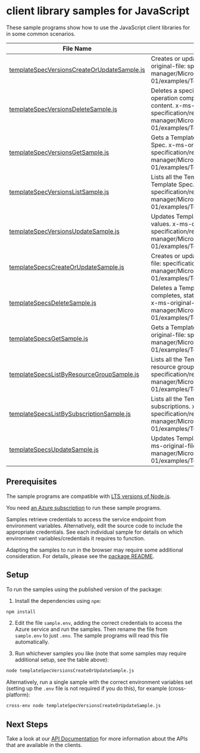 # client library samples for JavaScript

These sample programs show how to use the JavaScript client libraries for in some common scenarios.

| **File Name**                                                                           | **Description**                                                                                                                                                                                                                                                  |
| --------------------------------------------------------------------------------------- | ---------------------------------------------------------------------------------------------------------------------------------------------------------------------------------------------------------------------------------------------------------------- |
| [templateSpecVersionsCreateOrUpdateSample.js][templatespecversionscreateorupdatesample] | Creates or updates a Template Spec version. x-ms-original-file: specification/resources/resource-manager/Microsoft.Resources/stable/2021-05-01/examples/TemplateSpecVersionsCreate.json                                                                          |
| [templateSpecVersionsDeleteSample.js][templatespecversionsdeletesample]                 | Deletes a specific version from a Template Spec. When operation completes, status code 200 returned without content. x-ms-original-file: specification/resources/resource-manager/Microsoft.Resources/stable/2021-05-01/examples/TemplateSpecVersionsDelete.json |
| [templateSpecVersionsGetSample.js][templatespecversionsgetsample]                       | Gets a Template Spec version from a specific Template Spec. x-ms-original-file: specification/resources/resource-manager/Microsoft.Resources/stable/2021-05-01/examples/TemplateSpecVersionsGet.json                                                             |
| [templateSpecVersionsListSample.js][templatespecversionslistsample]                     | Lists all the Template Spec versions in the specified Template Spec. x-ms-original-file: specification/resources/resource-manager/Microsoft.Resources/stable/2021-05-01/examples/TemplateSpecVersionsList.json                                                   |
| [templateSpecVersionsUpdateSample.js][templatespecversionsupdatesample]                 | Updates Template Spec Version tags with specified values. x-ms-original-file: specification/resources/resource-manager/Microsoft.Resources/stable/2021-05-01/examples/TemplateSpecVersionsPatch.json                                                             |
| [templateSpecsCreateOrUpdateSample.js][templatespecscreateorupdatesample]               | Creates or updates a Template Spec. x-ms-original-file: specification/resources/resource-manager/Microsoft.Resources/stable/2021-05-01/examples/TemplateSpecsCreate.json                                                                                         |
| [templateSpecsDeleteSample.js][templatespecsdeletesample]                               | Deletes a Template Spec by name. When operation completes, status code 200 returned without content. x-ms-original-file: specification/resources/resource-manager/Microsoft.Resources/stable/2021-05-01/examples/TemplateSpecsDelete.json                        |
| [templateSpecsGetSample.js][templatespecsgetsample]                                     | Gets a Template Spec with a given name. x-ms-original-file: specification/resources/resource-manager/Microsoft.Resources/stable/2021-05-01/examples/TemplateSpecsGet.json                                                                                        |
| [templateSpecsListByResourceGroupSample.js][templatespecslistbyresourcegroupsample]     | Lists all the Template Specs within the specified resource group. x-ms-original-file: specification/resources/resource-manager/Microsoft.Resources/stable/2021-05-01/examples/TemplateSpecsListByResourceGroup.json                                              |
| [templateSpecsListBySubscriptionSample.js][templatespecslistbysubscriptionsample]       | Lists all the Template Specs within the specified subscriptions. x-ms-original-file: specification/resources/resource-manager/Microsoft.Resources/stable/2021-05-01/examples/TemplateSpecsListBySubscription.json                                                |
| [templateSpecsUpdateSample.js][templatespecsupdatesample]                               | Updates Template Spec tags with specified values. x-ms-original-file: specification/resources/resource-manager/Microsoft.Resources/stable/2021-05-01/examples/TemplateSpecsPatch.json                                                                            |

## Prerequisites

The sample programs are compatible with [LTS versions of Node.js](https://github.com/nodejs/release#release-schedule).

You need [an Azure subscription][freesub] to run these sample programs.

Samples retrieve credentials to access the service endpoint from environment variables. Alternatively, edit the source code to include the appropriate credentials. See each individual sample for details on which environment variables/credentials it requires to function.

Adapting the samples to run in the browser may require some additional consideration. For details, please see the [package README][package].

## Setup

To run the samples using the published version of the package:

1. Install the dependencies using `npm`:

```bash
npm install
```

2. Edit the file `sample.env`, adding the correct credentials to access the Azure service and run the samples. Then rename the file from `sample.env` to just `.env`. The sample programs will read this file automatically.

3. Run whichever samples you like (note that some samples may require additional setup, see the table above):

```bash
node templateSpecVersionsCreateOrUpdateSample.js
```

Alternatively, run a single sample with the correct environment variables set (setting up the `.env` file is not required if you do this), for example (cross-platform):

```bash
cross-env node templateSpecVersionsCreateOrUpdateSample.js
```

## Next Steps

Take a look at our [API Documentation][apiref] for more information about the APIs that are available in the clients.

[templatespecversionscreateorupdatesample]: https://github.com/Azure/azure-sdk-for-js/blob/main/sdk/templatespecs/arm-templatespecs/samples/v2/javascript/templateSpecVersionsCreateOrUpdateSample.js
[templatespecversionsdeletesample]: https://github.com/Azure/azure-sdk-for-js/blob/main/sdk/templatespecs/arm-templatespecs/samples/v2/javascript/templateSpecVersionsDeleteSample.js
[templatespecversionsgetsample]: https://github.com/Azure/azure-sdk-for-js/blob/main/sdk/templatespecs/arm-templatespecs/samples/v2/javascript/templateSpecVersionsGetSample.js
[templatespecversionslistsample]: https://github.com/Azure/azure-sdk-for-js/blob/main/sdk/templatespecs/arm-templatespecs/samples/v2/javascript/templateSpecVersionsListSample.js
[templatespecversionsupdatesample]: https://github.com/Azure/azure-sdk-for-js/blob/main/sdk/templatespecs/arm-templatespecs/samples/v2/javascript/templateSpecVersionsUpdateSample.js
[templatespecscreateorupdatesample]: https://github.com/Azure/azure-sdk-for-js/blob/main/sdk/templatespecs/arm-templatespecs/samples/v2/javascript/templateSpecsCreateOrUpdateSample.js
[templatespecsdeletesample]: https://github.com/Azure/azure-sdk-for-js/blob/main/sdk/templatespecs/arm-templatespecs/samples/v2/javascript/templateSpecsDeleteSample.js
[templatespecsgetsample]: https://github.com/Azure/azure-sdk-for-js/blob/main/sdk/templatespecs/arm-templatespecs/samples/v2/javascript/templateSpecsGetSample.js
[templatespecslistbyresourcegroupsample]: https://github.com/Azure/azure-sdk-for-js/blob/main/sdk/templatespecs/arm-templatespecs/samples/v2/javascript/templateSpecsListByResourceGroupSample.js
[templatespecslistbysubscriptionsample]: https://github.com/Azure/azure-sdk-for-js/blob/main/sdk/templatespecs/arm-templatespecs/samples/v2/javascript/templateSpecsListBySubscriptionSample.js
[templatespecsupdatesample]: https://github.com/Azure/azure-sdk-for-js/blob/main/sdk/templatespecs/arm-templatespecs/samples/v2/javascript/templateSpecsUpdateSample.js
[apiref]: https://learn.microsoft.com/javascript/api/@azure/arm-templatespecs?view=azure-node-preview
[freesub]: https://azure.microsoft.com/free/
[package]: https://github.com/Azure/azure-sdk-for-js/tree/main/sdk/templatespecs/arm-templatespecs/README.md

